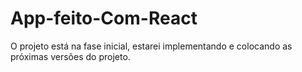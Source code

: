 # App-feito-Com-React
O projeto está na fase inicial, estarei implementando e colocando as próximas versões do projeto.

